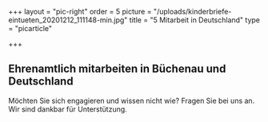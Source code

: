 +++
layout = "pic-right"
order = 5
picture = "/uploads/kinderbriefe-eintueten_20201212_111148-min.jpg"
title = "5 Mitarbeit in Deutschland"
type = "picarticle"

+++
## Ehrenamtlich mitarbeiten in Büchenau und Deutschland

Möchten Sie sich engagieren und wissen nicht wie? Fragen Sie bei uns an. Wir sind dankbar für Unterstützung. 